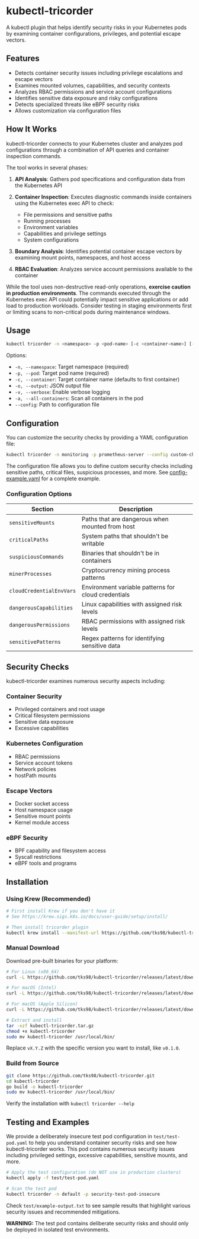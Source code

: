 # kubectl-tricorder
A kubectl plugin that helps identify security risks in your Kubernetes pods by examining container configurations, privileges, and potential escape vectors.

## Features

- Detects container security issues including privilege escalations and escape vectors
- Examines mounted volumes, capabilities, and security contexts
- Analyzes RBAC permissions and service account configurations
- Identifies sensitive data exposure and risky configurations
- Detects specialized threats like eBPF security risks
- Allows customization via configuration files

## How It Works

kubectl-tricorder connects to your Kubernetes cluster and analyzes pod configurations through a combination of API queries and container inspection commands.

The tool works in several phases:

1. **API Analysis**: Gathers pod specifications and configuration data from the Kubernetes API
   
2. **Container Inspection**: Executes diagnostic commands inside containers using the Kubernetes exec API to check:
   - File permissions and sensitive paths
   - Running processes
   - Environment variables
   - Capabilities and privilege settings
   - System configurations

3. **Boundary Analysis**: Identifies potential container escape vectors by examining mount points, namespaces, and host access

4. **RBAC Evaluation**: Analyzes service account permissions available to the container

While the tool uses non-destructive read-only operations, **exercise caution in production environments**. The commands executed through the Kubernetes exec API could potentially impact sensitive applications or add load to production workloads. Consider testing in staging environments first or limiting scans to non-critical pods during maintenance windows.

## Usage

```bash
kubectl tricorder -n <namespace> -p <pod-name> [-c <container-name>] [-o output.json] [-v] [-a] [--config config.yaml]
```

Options:
- `-n, --namespace`: Target namespace (required)
- `-p, --pod`: Target pod name (required)
- `-c, --container`: Target container name (defaults to first container)
- `-o, --output`: JSON output file
- `-v, --verbose`: Enable verbose logging
- `-a, --all-containers`: Scan all containers in the pod
- `--config`: Path to configuration file

## Configuration

You can customize the security checks by providing a YAML configuration file:

```bash
kubectl tricorder -n monitoring -p prometheus-server --config custom-checks.yaml
```

The configuration file allows you to define custom security checks including sensitive paths, critical files, suspicious processes, and more. See [config-example.yaml](config-example.yaml) for a complete example.

### Configuration Options

| Section | Description |
|---------|-------------|
| `sensitiveMounts` | Paths that are dangerous when mounted from host |
| `criticalPaths` | System paths that shouldn't be writable |
| `suspiciousCommands` | Binaries that shouldn't be in containers |
| `minerProcesses` | Cryptocurrency mining process patterns |
| `cloudCredentialEnvVars` | Environment variable patterns for cloud credentials |
| `dangerousCapabilities` | Linux capabilities with assigned risk levels |
| `dangerousPermissions` | RBAC permissions with assigned risk levels |
| `sensitivePatterns` | Regex patterns for identifying sensitive data |

## Security Checks

kubectl-tricorder examines numerous security aspects including:

### Container Security
- Privileged containers and root usage
- Critical filesystem permissions
- Sensitive data exposure
- Excessive capabilities

### Kubernetes Configuration
- RBAC permissions
- Service account tokens
- Network policies
- hostPath mounts

### Escape Vectors
- Docker socket access
- Host namespace usage
- Sensitive mount points
- Kernel module access

### eBPF Security
- BPF capability and filesystem access
- Syscall restrictions
- eBPF tools and programs

## Installation

### Using Krew (Recommended)

```bash
# First install Krew if you don't have it
# See https://krew.sigs.k8s.io/docs/user-guide/setup/install/

# Then install tricorder plugin
kubectl krew install --manifest-url https://github.com/tks98/kubectl-tricorder/releases/download/vX.Y.Z/kubectl-tricorder.yaml
```

### Manual Download

Download pre-built binaries for your platform:

```bash
# For Linux (x86_64)
curl -L https://github.com/tks98/kubectl-tricorder/releases/latest/download/kubectl-tricorder_vX.Y.Z_linux_amd64.tar.gz -o kubectl-tricorder.tar.gz

# For macOS (Intel)
curl -L https://github.com/tks98/kubectl-tricorder/releases/latest/download/kubectl-tricorder_vX.Y.Z_darwin_amd64.tar.gz -o kubectl-tricorder.tar.gz

# For macOS (Apple Silicon)
curl -L https://github.com/tks98/kubectl-tricorder/releases/latest/download/kubectl-tricorder_vX.Y.Z_darwin_arm64.tar.gz -o kubectl-tricorder.tar.gz

# Extract and install
tar -xzf kubectl-tricorder.tar.gz
chmod +x kubectl-tricorder
sudo mv kubectl-tricorder /usr/local/bin/
```

Replace `vX.Y.Z` with the specific version you want to install, like `v0.1.0`.

### Build from Source

```bash
git clone https://github.com/tks98/kubectl-tricorder.git
cd kubectl-tricorder
go build -o kubectl-tricorder
sudo mv kubectl-tricorder /usr/local/bin/
```

Verify the installation with `kubectl tricorder --help`

## Testing and Examples

We provide a deliberately insecure test pod configuration in `test/test-pod.yaml` to help you understand container security risks and see how kubectl-tricorder works. This pod contains numerous security issues including privileged settings, excessive capabilities, sensitive mounts, and more.

```bash
# Apply the test configuration (do NOT use in production clusters)
kubectl apply -f test/test-pod.yaml

# Scan the test pod
kubectl tricorder -n default -p security-test-pod-insecure
```

Check `test/example-output.txt` to see sample results that highlight various security issues and recommended mitigations.

**WARNING:** The test pod contains deliberate security risks and should only be deployed in isolated test environments.